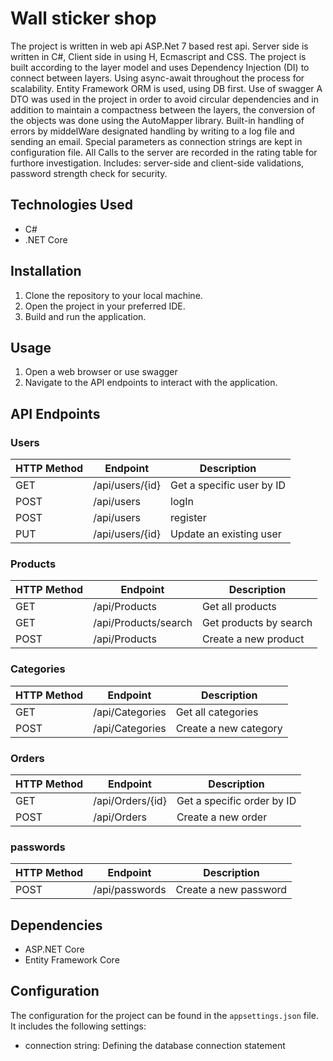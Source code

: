 # Wall sticker shop

The project is written in web api ASP.Net 7 based rest api. Server side is written in C#, Client side in using H, Ecmascript and CSS. The project is built according to the layer model and uses Dependency Injection (DI) to connect between layers. Using async-await throughout the process for scalability. Entity Framework ORM is used, using DB first. Use of swagger A DTO was used in the project in order to avoid circular dependencies and in addition to maintain a compactness between the layers, the conversion of the objects was done using the AutoMapper library. Built-in handling of errors by middelWare designated handling by writing to a log file and sending an email. Special parameters as connection strings are kept in configuration file. All Calls to the server are recorded in the rating table for furthore investigation. Includes: server-side and client-side validations, password strength check for security.

## Technologies Used

- C#
- .NET Core

## Installation

1. Clone the repository to your local machine.
2. Open the project in your preferred IDE.
3. Build and run the application.

## Usage

1. Open a web browser or use swagger
2. Navigate to the API endpoints to interact with the application.

## API Endpoints
### Users

| HTTP Method | Endpoint                | Description                   |
|-------------|-------------------------|-------------------------------|
| GET         | /api/users/{id}         | Get a specific user by ID     |
| POST        | /api/users              | logIn                         |
| POST        | /api/users              | register                      |
| PUT         | /api/users/{id}         | Update an existing user       |

### Products

| HTTP Method | Endpoint                | Description                   |
|-------------|-------------------------|-------------------------------|
| GET         | /api/Products           | Get all products              |
| GET         | /api/Products/search    | Get products by search        |
| POST        | /api/Products           | Create a new product          |

### Categories

| HTTP Method | Endpoint                | Description                   |
|-------------|-------------------------|-------------------------------|
| GET         |/api/Categories          | Get all categories            |
| POST        |/api/Categories          | Create a new category         |

### Orders


| HTTP Method | Endpoint                | Description                   |
|-------------|-------------------------|-------------------------------|
| GET         |/api/Orders/{id}         |Get a specific order by ID     |
| POST        |/api/Orders              | Create a new order            |

### passwords

| HTTP Method | Endpoint                | Description                   |
|-------------|-------------------------|-------------------------------|
| POST        |/api/passwords           | Create a new password         |

## Dependencies

- ASP.NET Core 
- Entity Framework Core 


## Configuration

The configuration for the project can be found in the `appsettings.json` file. It includes the following settings:

- connection string: Defining the database connection statement

